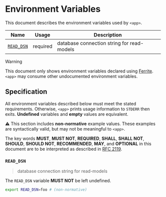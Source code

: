 # Environment Variables

This document describes the environment variables used by `<app>`.

| Name         | Usage    | Description                                |
| ------------ | -------- | ------------------------------------------ |
| [`READ_DSN`] | required | database connection string for read-models |

> [!WARNING]
> This document only shows environment variables declared using [Ferrite].
> `<app>` may consume other undocumented environment variables.

## Specification

All environment variables described below must meet the stated requirements.
Otherwise, `<app>` prints usage information to `STDERR` then exits.
**Undefined** variables and **empty** values are equivalent.

⚠️ This section includes **non-normative** example values. These examples are
syntactically valid, but may not be meaningful to `<app>`.

The key words **MUST**, **MUST NOT**, **REQUIRED**, **SHALL**, **SHALL NOT**,
**SHOULD**, **SHOULD NOT**, **RECOMMENDED**, **MAY**, and **OPTIONAL** in this
document are to be interpreted as described in [RFC 2119].

### `READ_DSN`

> database connection string for read-models

The `READ_DSN` variable **MUST NOT** be left undefined.

```bash
export READ_DSN=foo # (non-normative)
```

<!-- references -->

[ferrite]: https://github.com/dogmatiq/ferrite
[`read_dsn`]: #READ_DSN
[rfc 2119]: https://www.rfc-editor.org/rfc/rfc2119.html
